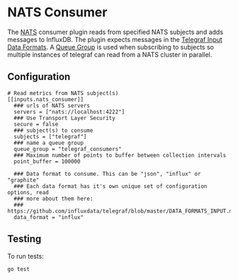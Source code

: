 # NATS Consumer

The [NATS](http://www.nats.io/about/) consumer plugin reads from 
specified NATS subjects and adds messages to InfluxDB. The plugin expects messages
in the [Telegraf Input Data Formats](https://github.com/influxdata/telegraf/blob/master/DATA_FORMATS_INPUT.md). 
A [Queue Group](http://www.nats.io/documentation/concepts/nats-queueing/)
is used when subscribing to subjects so multiple instances of telegraf can read
from a NATS cluster in parallel.

## Configuration
```
# Read metrics from NATS subject(s)
[[inputs.nats_consumer]]
  ### urls of NATS servers
  servers = ["nats://localhost:4222"]
  ### Use Transport Layer Security
  secure = false
  ### subject(s) to consume
  subjects = ["telegraf"]
  ### name a queue group
  queue_group = "telegraf_consumers"
  ### Maximum number of points to buffer between collection intervals
  point_buffer = 100000
  
  ### Data format to consume. This can be "json", "influx" or "graphite"
  ### Each data format has it's own unique set of configuration options, read
  ### more about them here:
  ### https://github.com/influxdata/telegraf/blob/master/DATA_FORMATS_INPUT.md
  data_format = "influx"
```

## Testing

To run tests:

```
go test
```